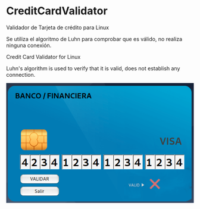# CreditCardValidator

Validador de Tarjeta de crédito para Linux

Se utiliza el algoritmo de Luhn para comprobar que es válido, no realiza ninguna conexión.


Credit Card Validator for Linux

Luhn's algorithm is used to verify that it is valid, does not establish any connection.



![Screenshot of CreditCardValidator](https://raw.githubusercontent.com/luisgulo/CreditCardValidator/master/CreditCardValidator.png)
